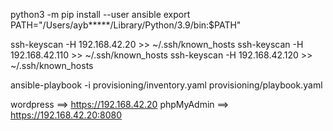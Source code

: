 
python3 -m pip install --user ansible
export PATH="/Users/ayb*****/Library/Python/3.9/bin:$PATH"


ssh-keyscan -H 192.168.42.20 >> ~/.ssh/known_hosts
ssh-keyscan -H 192.168.42.110 >> ~/.ssh/known_hosts
ssh-keyscan -H 192.168.42.120 >> ~/.ssh/known_hosts

ansible-playbook -i provisioning/inventory.yaml provisioning/playbook.yaml

wordpress ==> https://192.168.42.20
phpMyAdmin ==> https://192.168.42.20:8080

